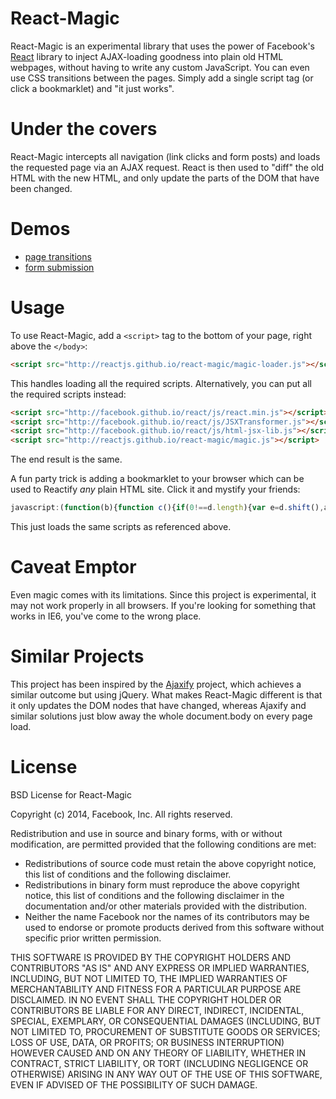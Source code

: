 React-Magic
===========

React-Magic is an experimental library that uses the power of Facebook's  
[React](http://facebook.github.io/react/) library to inject AJAX-loading 
goodness into plain old HTML webpages, without having to write any custom 
JavaScript. You can even use CSS transitions between the pages. Simply add a 
single script tag (or click a bookmarklet) and "it just works". 

Under the covers
================

React-Magic intercepts all navigation (link clicks and form posts) and loads 
the requested page via an AJAX request. React is then used to "diff" the old
HTML with the new HTML, and only update the parts of the DOM that have been 
changed.

Demos
=====

* [page transitions](http://stuff.dan.cx/facebook/react-hacks/magic/red.php)
* [form submission](http://stuff.dan.cx/facebook/react-hacks/magic/feedback1.htm)

Usage
=====

To use React-Magic, add a `<script>` tag to the bottom of your page, right above
the `</body>`:

```html
<script src="http://reactjs.github.io/react-magic/magic-loader.js"></script>
```

This handles loading all the required scripts. Alternatively, you can put all 
the required scripts instead:

```html
<script src="http://facebook.github.io/react/js/react.min.js"></script> 
<script src="http://facebook.github.io/react/js/JSXTransformer.js"></script>
<script src="http://facebook.github.io/react/js/html-jsx-lib.js"></script>
<script src="http://reactjs.github.io/react-magic/magic.js"></script>
```

The end result is the same.

A fun party trick is adding a bookmarklet to your browser which can be used to
Reactify *any* plain HTML site. Click it and mystify your friends:

```javascript
javascript:(function(b){function c(){if(0!==d.length){var e=d.shift(),a=b.createElement("script");a.src=e;a.onload=c;b.body.appendChild(a)}}var d=["http://facebook.github.io/react/js/react.min.js","http://facebook.github.io/react/js/JSXTransformer.js","http://facebook.github.io/react/js/html-jsx-lib.js","http://reactjs.github.io/react-magic/magic.js"];c();return!1})(document);
```

This just loads the same scripts as referenced above.

Caveat Emptor
=============
Even magic comes with its limitations. Since this project is experimental, it may not 
work properly in all browsers. If you're looking for something that works in 
IE6, you've come to the wrong place.

Similar Projects
================
This project has been inspired by the 
[Ajaxify](https://github.com/browserstate/ajaxify) project, which achieves a
similar outcome but using jQuery. What makes React-Magic different is that it 
only updates the DOM nodes that have changed, whereas Ajaxify and similar 
solutions just blow away the whole document.body on every page load.

License
=======
BSD License for React-Magic

Copyright (c) 2014, Facebook, Inc. All rights reserved.

Redistribution and use in source and binary forms, with or without modification,
are permitted provided that the following conditions are met:

 * Redistributions of source code must retain the above copyright notice, this
   list of conditions and the following disclaimer.
 * Redistributions in binary form must reproduce the above copyright notice,
   this list of conditions and the following disclaimer in the documentation
   and/or other materials provided with the distribution.
 * Neither the name Facebook nor the names of its contributors may be used to
   endorse or promote products derived from this software without specific
   prior written permission.

THIS SOFTWARE IS PROVIDED BY THE COPYRIGHT HOLDERS AND CONTRIBUTORS "AS IS" AND
ANY EXPRESS OR IMPLIED WARRANTIES, INCLUDING, BUT NOT LIMITED TO, THE IMPLIED
WARRANTIES OF MERCHANTABILITY AND FITNESS FOR A PARTICULAR PURPOSE ARE
DISCLAIMED. IN NO EVENT SHALL THE COPYRIGHT HOLDER OR CONTRIBUTORS BE LIABLE FOR
ANY DIRECT, INDIRECT, INCIDENTAL, SPECIAL, EXEMPLARY, OR CONSEQUENTIAL DAMAGES
(INCLUDING, BUT NOT LIMITED TO, PROCUREMENT OF SUBSTITUTE GOODS OR SERVICES;
LOSS OF USE, DATA, OR PROFITS; OR BUSINESS INTERRUPTION) HOWEVER CAUSED AND ON
ANY THEORY OF LIABILITY, WHETHER IN CONTRACT, STRICT LIABILITY, OR TORT
(INCLUDING NEGLIGENCE OR OTHERWISE) ARISING IN ANY WAY OUT OF THE USE OF THIS
SOFTWARE, EVEN IF ADVISED OF THE POSSIBILITY OF SUCH DAMAGE.
